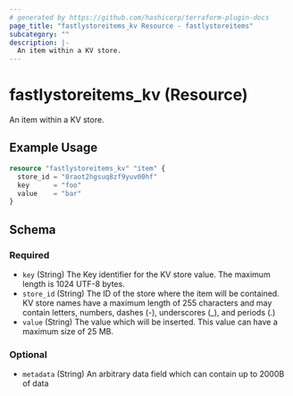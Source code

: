 ```yaml
---
# generated by https://github.com/hashicorp/terraform-plugin-docs
page_title: "fastlystoreitems_kv Resource - fastlystoreitems"
subcategory: ""
description: |-
  An item within a KV store.
---
```


# fastlystoreitems_kv (Resource)

An item within a KV store.

## Example Usage

```terraform
resource "fastlystoreitems_kv" "item" {
  store_id = "0raot2hgsuq8zf9yuv00hf"
  key      = "foo"
  value    = "bar"
}
```

<!-- schema generated by tfplugindocs -->
## Schema

### Required

- `key` (String) The Key identifier for the KV store value. The maximum length is 1024 UTF-8 bytes.
- `store_id` (String) The ID of the store where the item will be contained. KV store names have a maximum length of 255 characters and may contain letters, numbers, dashes (-), underscores (_), and periods (.)
- `value` (String) The value which will be inserted. This value can have a maximum size of 25 MB.

### Optional

- `metadata` (String) An arbitrary data field which can contain up to 2000B of data
